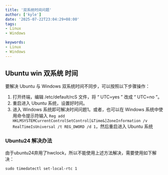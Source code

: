 ```yaml
---
title: '双系统时间问题'
author: ['kyle']
date: '2025-07-22T23:04:29+08:00'
tags:
- Linux
- Windows

keywords:
- Linux
- Windows
---
```


## Ubuntu win 双系统 时间
要解决 Ubuntu 与 Windows 双系统时间不同步，可以按照以下步骤操作：
1. 打开终端，编辑 /etc/default/rcS 文件，将 “ UTC=yes ” 改成 “ UTC=no ”。
2. 重启进入 Ubuntu 系统，设置好时间。
3. 进入 Windows 系统即可解决时间问题1。或者，也可以在 Windows 系统中使用命令提示符输入 `Reg add HKLMSYSTEMCurrentControlSetControl[&Time&]ZoneInformation /v RealTimeIsUniversal /t REG_DWORD /d 1`，然后重启进入 Ubuntu 系统

### Ubuntu24 解决办法
由于ubuntu24弃用了hwclock，所以不能使用上述方法解决，需要使用如下解决：
```shell
sudo timedatectl set-local-rtc 1
```